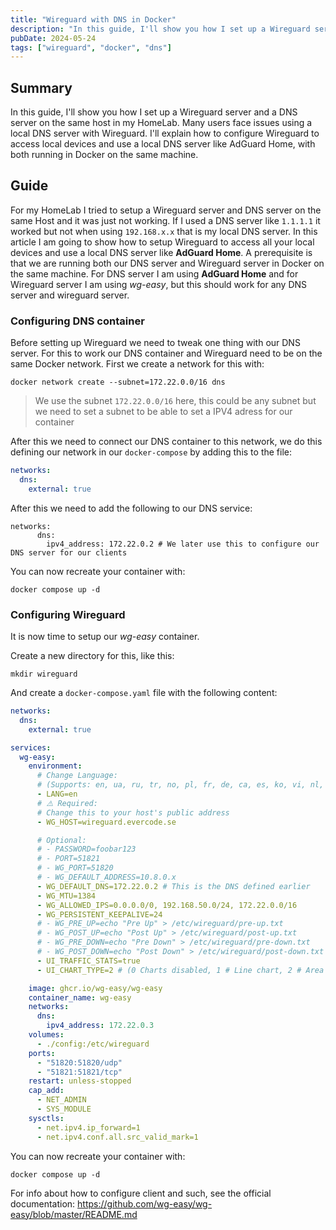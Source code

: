 ```yaml
---
title: "Wireguard with DNS in Docker"
description: "In this guide, I'll show you how I set up a Wireguard server and a DNS server on the same host in my HomeLab. Many users face issues using a local DNS server with Wireguard. I'll explain how to configure Wireguard to access local devices and use a local DNS server like AdGuard Home, with both running in Docker on the same machine."
pubDate: 2024-05-24
tags: ["wireguard", "docker", "dns"]
---
```


## Summary

In this guide, I'll show you how I set up a Wireguard server
and a DNS server on the same host in my HomeLab.
Many users face issues using a local DNS server with Wireguard.
I'll explain how to configure Wireguard to access local devices
and use a local DNS server like AdGuard Home,
with both running in Docker on the same machine.

## Guide

For my HomeLab I tried to setup a Wireguard server and DNS server on the same Host and it was just not working. If I used a DNS server like `1.1.1.1` it worked but not when using `192.168.x.x` that is my local DNS server. In this article I am going to show how to setup Wireguard to access all your local devices and use a local DNS server like **AdGuard Home**. A prerequisite is that we are running both our DNS server and Wireguard server in Docker on the same machine. For DNS server I am using **AdGuard Home** and for Wireguard server I am using _wg-easy_, but this should work for any DNS server and wireguard server.

### Configuring DNS container

Before setting up Wireguard we need to tweak one thing with our DNS server. For this to work our DNS container and Wireguard need to be on the same Docker network. First we create a network for this with:

```shell
docker network create --subnet=172.22.0.0/16 dns
```

> We use the subnet `172.22.0.0/16` here,
> this could be any subnet but we need to set a subnet to be able to set a
> IPV4 adress for our container

After this we need to connect our DNS container to this network, we do this defining our network in our `docker-compose` by adding this to the file:

```yaml
networks:
  dns:
    external: true
```

After this we need to add the following to our DNS service:

```shell
networks:
      dns:
        ipv4_address: 172.22.0.2 # We later use this to configure our DNS server for our clients
```

You can now recreate your container with:

```shell
docker compose up -d
```

### Configuring Wireguard

It is now time to setup our _wg-easy_ container.

Create a new directory for this, like this:

```shell
mkdir wireguard
```

And create a `docker-compose.yaml` file with the following content:

```yaml unwrap:true title:"docker-compose.yaml"
networks:
  dns:
    external: true

services:
  wg-easy:
    environment:
      # Change Language:
      # (Supports: en, ua, ru, tr, no, pl, fr, de, ca, es, ko, vi, nl, is, pt, chs, cht, it, th, hi)
      - LANG=en
      # ⚠️ Required:
      # Change this to your host's public address
      - WG_HOST=wireguard.evercode.se

      # Optional:
      # - PASSWORD=foobar123
      # - PORT=51821
      # - WG_PORT=51820
      # - WG_DEFAULT_ADDRESS=10.8.0.x
      - WG_DEFAULT_DNS=172.22.0.2 # This is the DNS defined earlier
      - WG_MTU=1384
      - WG_ALLOWED_IPS=0.0.0.0/0, 192.168.50.0/24, 172.22.0.0/16
      - WG_PERSISTENT_KEEPALIVE=24
      # - WG_PRE_UP=echo "Pre Up" > /etc/wireguard/pre-up.txt
      # - WG_POST_UP=echo "Post Up" > /etc/wireguard/post-up.txt
      # - WG_PRE_DOWN=echo "Pre Down" > /etc/wireguard/pre-down.txt
      # - WG_POST_DOWN=echo "Post Down" > /etc/wireguard/post-down.txt
      - UI_TRAFFIC_STATS=true
      - UI_CHART_TYPE=2 # (0 Charts disabled, 1 # Line chart, 2 # Area chart, 3 # Bar chart)

    image: ghcr.io/wg-easy/wg-easy
    container_name: wg-easy
    networks:
      dns:
        ipv4_address: 172.22.0.3
    volumes:
      - ./config:/etc/wireguard
    ports:
      - "51820:51820/udp"
      - "51821:51821/tcp"
    restart: unless-stopped
    cap_add:
      - NET_ADMIN
      - SYS_MODULE
    sysctls:
      - net.ipv4.ip_forward=1
      - net.ipv4.conf.all.src_valid_mark=1
```

You can now recreate your container with:

```shell
docker compose up -d
```

For info about how to configure client and such, see the official documentation:
<https://github.com/wg-easy/wg-easy/blob/master/README.md>
